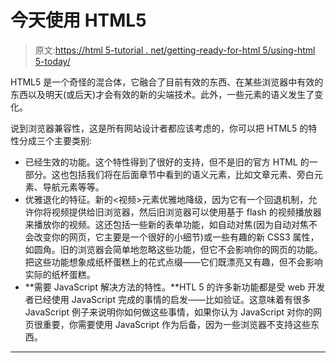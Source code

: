# 今天使用 HTML5

> 原文:[https://html 5-tutorial . net/getting-ready-for-html 5/using-html 5-today/](https://html5-tutorial.net/getting-ready-for-html5/using-html5-today/)

HTML5 是一个奇怪的混合体，它融合了目前有效的东西、在某些浏览器中有效的东西以及明天(或后天)才会有效的新的尖端技术。此外，一些元素的语义发生了变化。

说到浏览器兼容性，这是所有网站设计者都应该考虑的，你可以把 HTML5 的特性分成三个主要类别:

*   已经生效的功能。这个特性得到了很好的支持，但不是旧的官方 HTML 的一部分。这也包括我们将在后面章节中看到的语义元素，比如文章元素、旁白元素、导航元素等等。
*   优雅退化的特征。新的<视频>元素优雅地降级，因为它有一个回退机制，允许你将视频提供给旧浏览器，然后旧浏览器可以使用基于 flash 的视频播放器来播放你的视频。这还包括一些新的表单功能，如自动对焦(因为自动对焦不会改变你的网页，它主要是一个很好的小细节)或一些有趣的新 CSS3 属性，如圆角。旧的浏览器会简单地忽略这些功能，但它不会影响你的网页的功能。把这些功能想象成纸杯蛋糕上的花式点缀——它们既漂亮又有趣，但不会影响实际的纸杯蛋糕。
*   **需要 JavaScript 解决方法的特性。**HTL 5 的许多新功能都是受 web 开发者已经使用 JavaScript 完成的事情的启发——比如验证。这意味着有很多 JavaScript 例子来说明你如何做这些事情，如果你认为 JavaScript 对你的网页很重要，你需要使用 JavaScript 作为后备，因为一些浏览器不支持这些东西。

* * *